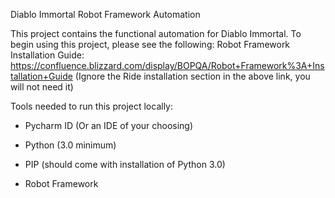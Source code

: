 Diablo Immortal Robot Framework Automation

This project contains the functional automation for Diablo Immortal. To begin using this project, please see the following:
Robot Framework Installation Guide: https://confluence.blizzard.com/display/BOPQA/Robot+Framework%3A+Installation+Guide
(Ignore the Ride installation section in the above link, you will not need it)

Tools needed to run this project locally:

-  Pycharm ID (Or an IDE of your choosing)

-  Python (3.0 minimum)

-  PIP (should come with installation of Python 3.0)

-  Robot Framework

